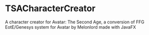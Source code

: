 # TSACharacterCreator
A character creator for Avatar: The Second Age, a conversion of FFG EotE/Genesys system for Avatar by Melonlord made with JavaFX
